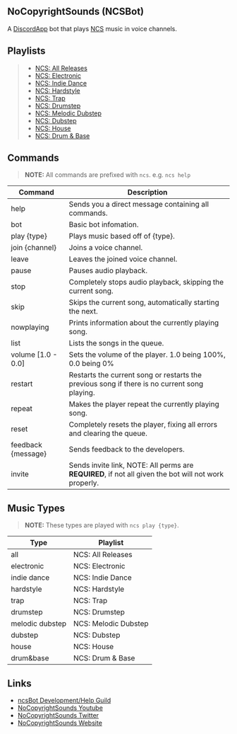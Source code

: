 ## NoCopyrightSounds (NCSBot)
A [DiscordApp](https://discordapp.com) bot that plays [NCS](https://www.youtube.com/user/NoCopyrightSounds) music in voice channels.

## Playlists
> - [NCS: All Releases](https://www.youtube.com/playlist?list=PLRBp0Fe2GpgnIh0AiYKh7o7HnYAej-5ph)
> - [NCS: Electronic](https://www.youtube.com/playlist?list=PLRBp0Fe2GpgnZOm5rCopMAOYhZCPoUyO5)
> - [NCS: Indie Dance](https://www.youtube.com/playlist?list=PLRBp0Fe2GpglkzuspoGv-mu7B2ce9_0Fn)
> - [NCS: Hardstyle](https://www.youtube.com/playlist?list=PLRBp0Fe2GpgnXJ2owag81mqSFklL83-d5)
> - [NCS: Trap](https://www.youtube.com/playlist?list=PLRBp0Fe2Gpgm0WF6DEGmb7ab4qHAGlPzg)
> - [NCS: Drumstep](https://www.youtube.com/playlist?list=PLRBp0Fe2GpglTnOLbhyrHAVaWsCIEX53Y)
> - [NCS: Melodic Dubstep](https://www.youtube.com/playlist?list=PLRBp0Fe2Gpgm57nFVNM7qYZ9u64U9Q-Bf)
> - [NCS: Dubstep](https://www.youtube.com/playlist?list=PLRBp0Fe2Gpglq-J-Hv0p-y0wk3lQk570u)
> - [NCS: House](https://www.youtube.com/playlist?list=PLRBp0Fe2GpgmsW46rJyudVFlY6IYjFBIK)
> - [NCS: Drum & Base](https://www.youtube.com/playlist?list=PLRBp0Fe2GpgnzYdHtTCoBYPyIJG9_opMn)

## Commands
> **NOTE:** All commands are prefixed with `ncs`. e.g. `ncs help`

| Command | Description |
|---------|-------------|
| help    | Sends you a direct message containing all commands.
| bot     | Basic bot infomation.
| play {type} | Plays music based off of {type}.
| join {channel} | Joins a voice channel.
| leave | Leaves the joined voice channel.
| pause | Pauses audio playback.
| stop | Completely stops audio playback, skipping the current song.
| skip | Skips the current song, automatically starting the next.
| nowplaying | Prints information about the currently playing song.
| list | Lists the songs in the queue.
| volume [1.0 - 0.0] | Sets the volume of the player. 1.0 being 100%, 0.0 being 0%
| restart | Restarts the current song or restarts the previous song if there is no current song playing.
| repeat | Makes the player repeat the currently playing song.
| reset | Completely resets the player, fixing all errors and clearing the queue.
| feedback {message} | Sends feedback to the developers.
| invite | Sends invite link, NOTE: All perms are **REQUIRED**, if not all given the bot will not work properly.

## Music Types
> **NOTE:** These types are played with `ncs play {type}`.

| Type | Playlist |
|-----|-----|
| all | NCS: All Releases
| electronic | NCS: Electronic
| indie dance | NCS: Indie Dance
| hardstyle | NCS: Hardstyle
| trap | NCS: Trap
| drumstep | NCS: Drumstep
| melodic dubstep | NCS: Melodic Dubstep
| dubstep | NCS: Dubstep
| house | NCS: House
| drum&base | NCS: Drum & Base

## Links
- [ncsBot Development/Help Guild](https://discord.gg/geCp6mx)
- [NoCopyrightSounds Youtube](https://youtube.com/user/nocopyrightsounds)
- [NoCopyrightSounds Twitter](https://twitter.com/NCSounds)
- [NoCopyrightSounds Website](http://nocopyrightsounds.co.uk)
